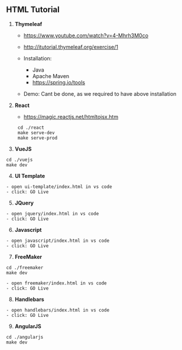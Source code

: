 ## HTML Tutorial

1. **Thymeleaf**

   - https://www.youtube.com/watch?v=4-Mhrh3M0co
   - http://itutorial.thymeleaf.org/exercise/1

   - Installation:

     - Java
     - Apache Maven
     - https://spring.io/tools

   - Demo: Cant be done, as we required to have above installation

2. **React**

   - https://magic.reactjs.net/htmltojsx.htm

   ```
    cd ./react
    make serve-dev
    make serve-prod
   ```

3. **VueJS**

```
cd ./vuejs
make dev
```

4. **UI Template**

```
- open ui-template/index.html in vs code
- click: GO Live
```

5. **JQuery**

```
- open jquery/index.html in vs code
- click: GO Live
```

6. **Javascript**

```
- open javascript/index.html in vs code
- click: GO Live
```

7. **FreeMaker**

```
cd ./freemaker
make dev

- open freemaker/index.html in vs code
- click: GO Live
```

8. **Handlebars**

```
- open handlebars/index.html in vs code
- click: GO Live
```

9. **AngularJS**

```
cd ./angularjs
make dev
```
